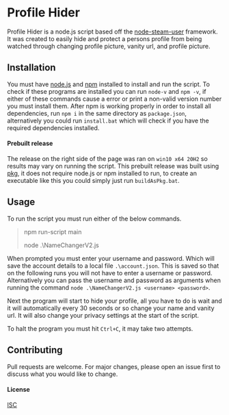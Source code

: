 # Profile Hider
Profile Hider is a node.js script based off the [node-steam-user](https://github.com/DoctorMcKay/node-steam-user) framework. It was created to easily hide and protect a persons profile from being watched through changing profile picture, vanity url, and profile picture.

## Installation
You must have [node.js](https://nodejs.org/en/) and [npm](https://docs.npmjs.com/downloading-and-installing-node-js-and-npm) installed to install and run the script.
To check if these programs are installed you can run `node-v` and `npm -v`, if either of these commands cause a error or print a non-valid version number you must install them.
After npm is working properly in order to install all dependencies, run `npm i` in the same directory as `package.json`, alternatively you could run `install.bat` which will check if you have the required dependencies installed.
#### Prebuilt release
The release on the right side of the page was ran on `win10 x64 20H2` so results may vary on running the script. This prebuilt release was built using [pkg](https://www.npmjs.com/package/pkg), it does not require node.js or npm installed to run, to create an executable like this you could simply just run `buildAsPkg.bat`.
## Usage
To run the script you must run either of the below commands.

>npm run-script main
>
>node .\NameChangerV2.js

When prompted you must enter your username and password. Which will save the account details to a local file `.\account.json`. This is saved so that on the following runs you will not have to enter a username or password. Alternatively you can pass the username and password as arguments when running the command `node .\NameChangerV2.js <username> <password>`.

Next the program will start to hide your profile, all you have to do is wait and it will automatically every 30 seconds or so change your name and vanity url. It will also change your privacy settings at the start of the script.

To halt the program you must hit `Ctrl+C`, it may take two attempts.
## Contributing
Pull requests are welcome. For major changes, please open an issue first to discuss what you would like to change.

#### License
[ISC](https://choosealicense.com/licenses/isc/)
